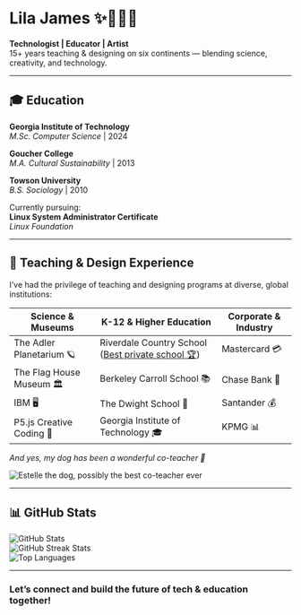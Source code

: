 # Lila James ✨👩‍💻🌙

**Technologist | Educator | Artist**  
15+ years teaching & designing on six continents — blending science, creativity, and technology.

---

## 🎓 Education

**Georgia Institute of Technology**  
*M.Sc. Computer Science* | 2024  

**Goucher College**  
*M.A. Cultural Sustainability* | 2013  

**Towson University**  
*B.S. Sociology* | 2010  

Currently pursuing:  
**Linux System Administrator Certificate**  
*Linux Foundation*

---

## 💼 Teaching & Design Experience

I’ve had the privilege of teaching and designing programs at diverse, global institutions:

| **Science & Museums**               | **K-12 & Higher Education**                           | **Corporate & Industry**            |
|-----------------------------------|------------------------------------------------------|-----------------------------------|
| The Adler Planetarium 🪐           | Riverdale Country School ([Best private school 🏆](https://www.niche.com/k12/riverdale-country-school-bronx-ny/)) | Mastercard 💳                    |
| The Flag House Museum 🏛️           | Berkeley Carroll School 📚                            | Chase Bank 🏦                    |
| IBM 🖥️                            | The Dwight School 🏫                                  | Santander 💰                     |
| P5.js Creative Coding 🎨           | Georgia Institute of Technology 🎓                     | KPMG 📊                          |

*And yes, my dog has been a wonderful co-teacher 🐶*

![Estelle the dog, possibly the best co-teacher ever](../assets/imgs/estelle.jpg)

---

## 📊 GitHub Stats

![GitHub Stats](https://github-readme-stats.vercel.app/api?username=LilaShiba&show_icons=true&theme=radical&hide_rank=true)  
![GitHub Streak Stats](https://github-readme-streak-stats.herokuapp.com/?user=LilaShiba&theme=radical)  
![Top Languages](https://github-readme-stats.vercel.app/api/top-langs/?username=LilaShiba&layout=compact&theme=radical)

---

### Let’s connect and build the future of tech & education together!  
